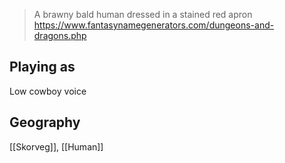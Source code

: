 > A brawny bald human dressed in a stained red apron
https://www.fantasynamegenerators.com/dungeons-and-dragons.php
## Playing as
Low cowboy voice
## Geography
[[Skorveg]], [[Human]]
